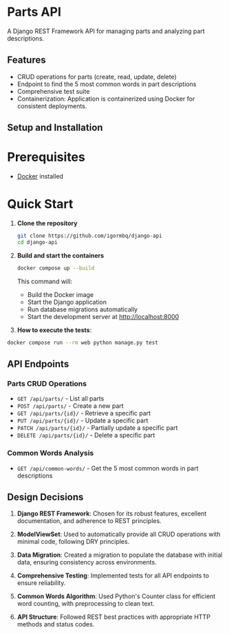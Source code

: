 # Parts API

A Django REST Framework API for managing parts and analyzing part descriptions.

## Features

- CRUD operations for parts (create, read, update, delete)
- Endpoint to find the 5 most common words in part descriptions
- Comprehensive test suite
- Containerization: Application is containerized using Docker for consistent deployments.

## Setup and Installation
# Prerequisites

- [Docker](https://www.docker.com/get-started) installed

# Quick Start

1. **Clone the repository**
   ```bash
   git clone https://github.com/igormbq/django-api
   cd django-api
   ```

2. **Build and start the containers**
   ```bash
   docker compose up --build
   ```

   This command will:
   - Build the Docker image
   - Start the Django application
   - Run database migrations automatically
   - Start the development server at [http://localhost:8000](http://localhost:8000)

3. **How to execute the tests**:
```bash
docker compose run --rm web python manage.py test
```

## API Endpoints

### Parts CRUD Operations

- `GET /api/parts/` - List all parts
- `POST /api/parts/` - Create a new part
- `GET /api/parts/{id}/` - Retrieve a specific part
- `PUT /api/parts/{id}/` - Update a specific part
- `PATCH /api/parts/{id}/` - Partially update a specific part
- `DELETE /api/parts/{id}/` - Delete a specific part

### Common Words Analysis

- `GET /api/common-words/` - Get the 5 most common words in part descriptions

## Design Decisions

1. **Django REST Framework**: Chosen for its robust features, excellent documentation, and adherence to REST principles.

2. **ModelViewSet**: Used to automatically provide all CRUD operations with minimal code, following DRY principles.

3. **Data Migration**: Created a migration to populate the database with initial data, ensuring consistency across environments.

4. **Comprehensive Testing**: Implemented tests for all API endpoints to ensure reliability.

5. **Common Words Algorithm**: Used Python's Counter class for efficient word counting, with preprocessing to clean text.

6. **API Structure**: Followed REST best practices with appropriate HTTP methods and status codes.
